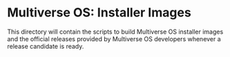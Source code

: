 # Multiverse OS: Installer Images
This directory will contain the scripts to build Multiverse OS installer images
and the official releases provided by Multiverse OS developers whenever a
release candidate is ready. 
